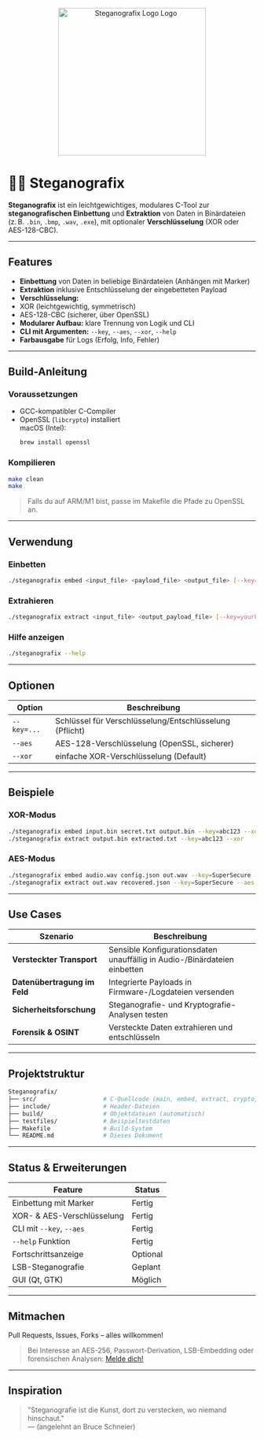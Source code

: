<p align="center">
  <img src="docs/Steg_Logo_Marked.png.png" alt="Steganografix Logo Logo" height="300"/>
</p>

# 🕵️‍♂️ Steganografix

**Steganografix** ist ein leichtgewichtiges, modulares C-Tool zur **steganografischen Einbettung** und **Extraktion** von Daten in Binärdateien (z. B. `.bin`, `.bmp`, `.wav`, `.exe`), mit optionaler **Verschlüsselung** (XOR oder AES-128-CBC).

---

##  Features

-  **Einbettung** von Daten in beliebige Binärdateien (Anhängen mit Marker)
-  **Extraktion** inklusive Entschlüsselung der eingebetteten Payload
-  **Verschlüsselung:**  
  - XOR (leichtgewichtig, symmetrisch)  
  - AES-128-CBC (sicherer, über OpenSSL)
-  **Modularer Aufbau:** klare Trennung von Logik und CLI
-  **CLI mit Argumenten:** `--key`, `--aes`, `--xor`, `--help`
-  **Farbausgabe** für Logs (Erfolg, Info, Fehler)

---

##  Build-Anleitung

###  Voraussetzungen

- GCC-kompatibler C-Compiler
- OpenSSL (`libcrypto`) installiert  
  macOS (Intel):
  ```bash
  brew install openssl
  ```

###  Kompilieren

```bash
make clean
make
```

>  Falls du auf ARM/M1 bist, passe im Makefile die Pfade zu OpenSSL an.

---

##  Verwendung

###  Einbetten

```bash
./steganografix embed <input_file> <payload_file> <output_file> [--key=yourkey] [--aes|--xor]
```

###  Extrahieren

```bash
./steganografix extract <input_file> <output_payload_file> [--key=yourkey] [--aes|--xor]
```

###  Hilfe anzeigen

```bash
./steganografix --help
```

---

##  Optionen

| Option        | Beschreibung                                           |
|---------------|--------------------------------------------------------|
| `--key=...`   | Schlüssel für Verschlüsselung/Entschlüsselung (Pflicht) |
| `--aes`       | AES-128-Verschlüsselung (OpenSSL, sicherer)           |
| `--xor`       | einfache XOR-Verschlüsselung (Default)                |

---

##  Beispiele

###  XOR-Modus

```bash
./steganografix embed input.bin secret.txt output.bin --key=abc123 --xor
./steganografix extract output.bin extracted.txt --key=abc123 --xor
```

###  AES-Modus

```bash
./steganografix embed audio.wav config.json out.wav --key=SuperSecure --aes
./steganografix extract out.wav recovered.json --key=SuperSecure --aes
```

---

##  Use Cases

| Szenario                         | Beschreibung                                                             |
|----------------------------------|---------------------------------------------------------------------------|
|  **Versteckter Transport**     | Sensible Konfigurationsdaten unauffällig in Audio-/Binärdateien einbetten |
|  **Datenübertragung im Feld** | Integrierte Payloads in Firmware-/Logdateien versenden                    |
|  **Sicherheitsforschung**      | Steganografie- und Kryptografie-Analysen testen                           |
|  **Forensik & OSINT**         | Versteckte Daten extrahieren und entschlüsseln                            |

---

##  Projektstruktur

```bash
Steganografix/
├── src/                   # C-Quellcode (main, embed, extract, crypto, log)
├── include/               # Header-Dateien
├── build/                 # Objektdateien (automatisch)
├── testfiles/             # Beispieltestdaten
├── Makefile               # Build-System
└── README.md              # Dieses Dokument
```

---

##  Status & Erweiterungen

| Feature                  | Status     |
|--------------------------|------------|
| Einbettung mit Marker    |  Fertig  |
| XOR- & AES-Verschlüsselung|  Fertig  |
| CLI mit `--key`, `--aes` |  Fertig  |
| `--help` Funktion        |  Fertig  |
| Fortschrittsanzeige      |  Optional |
| LSB-Steganografie        |  Geplant  |
| GUI (Qt, GTK)            |  Möglich  |

---

##  Mitmachen

Pull Requests, Issues, Forks – alles willkommen!

> Bei Interesse an AES-256, Passwort-Derivation, LSB-Embedding oder forensischen Analysen: [Melde dich!](mailto:halil@yalman.io)

---

##  Inspiration

> "Steganografie ist die Kunst, dort zu verstecken, wo niemand hinschaut."  
> — (angelehnt an Bruce Schneier)

